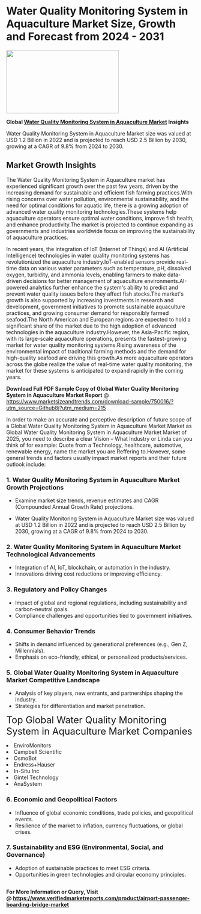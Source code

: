 <H1>Water Quality Monitoring System in Aquaculture Market Size, Growth and Forecast from 2024 - 2031</H1><img class="aligncenter size-medium wp-image-584254" src="https://thirdeyenews.in/wp-content/uploads/2024/09/Global-Market-Research-300x168.jpeg" alt="" width="300" height="168" /><p><strong>Global&nbsp;<a href="https://www.marketsizeandtrends.com/download-sample/750016/?utm_source=Github8j?utm_medium=215">Water Quality Monitoring System in Aquaculture Market</a> Insights</strong></p><p>Water Quality Monitoring System in Aquaculture Market size was valued at USD 1.2 Billion in 2022 and is projected to reach USD 2.5 Billion by 2030, growing at a CAGR of 9.8% from 2024 to 2030.</p><p><h2>Market Growth Insights</h2> <p>The Water Quality Monitoring System in Aquaculture market has experienced significant growth over the past few years, driven by the increasing demand for sustainable and efficient fish farming practices.With rising concerns over water pollution, environmental sustainability, and the need for optimal conditions for aquatic life, there is a growing adoption of advanced water quality monitoring technologies.These systems help aquaculture operators ensure optimal water conditions, improve fish health, and enhance productivity.The market is projected to continue expanding as governments and industries worldwide focus on improving the sustainability of aquaculture practices.</p> <p>In recent years, the integration of IoT (Internet of Things) and AI (Artificial Intelligence) technologies in water quality monitoring systems has revolutionized the aquaculture industry.IoT-enabled sensors provide real-time data on various water parameters such as temperature, pH, dissolved oxygen, turbidity, and ammonia levels, enabling farmers to make data-driven decisions for better management of aquaculture environments.AI-powered analytics further enhance the system's ability to predict and prevent water quality issues before they affect fish stocks.The market's growth is also supported by increasing investments in research and development, government initiatives to promote sustainable aquaculture practices, and growing consumer demand for responsibly farmed seafood.The North American and European regions are expected to hold a significant share of the market due to the high adoption of advanced technologies in the aquaculture industry.However, the Asia-Pacific region, with its large-scale aquaculture operations, presents the fastest-growing market for water quality monitoring systems.Rising awareness of the environmental impact of traditional farming methods and the demand for high-quality seafood are driving this growth.As more aquaculture operators across the globe realize the value of real-time water quality monitoring, the market for these systems is anticipated to expand rapidly in the coming years.<p><span class=""><strong>Download Full PDF Sample Copy of Global Water Quality Monitoring System in Aquaculture Market Report</strong> @ <a href="https://www.marketsizeandtrends.com/download-sample/750016/?utm_source=Github8j?utm_medium=215" target="_blank">https://www.marketsizeandtrends.com/download-sample/750016/?utm_source=Github8j?utm_medium=215</a></span></p><p>In order to make an accurate and perceptive description of future scope of a Global&nbsp;Water Quality Monitoring System in Aquaculture Market Market as Global&nbsp;Water Quality Monitoring System in Aquaculture Market Market of 2025, you need to describe a clear Vision &ndash; What Industry or Linda can you think of for example: Quote from a Technology, healthcare, automotive, renewable energy, name the market you are Reffering to.However, some general trends and factors usually impact market reports and their future outlook include:</p><h3>1.&nbsp;<strong>Water Quality Monitoring System in Aquaculture Market Growth Projections</strong></h3><ul><li>Examine market size trends, revenue estimates and CAGR (Compounded Annual Growth Rate) projections.</li><li><p>Water Quality Monitoring System in Aquaculture Market size was valued at USD 1.2 Billion in 2022 and is projected to reach USD 2.5 Billion by 2030, growing at a CAGR of 9.8% from 2024 to 2030.</p></li></ul><h3>2.&nbsp;<strong>Water Quality Monitoring System in Aquaculture Market Technological Advancements</strong></h3><ul><li>Integration of AI, IoT, blockchain, or automation in the industry.</li><li>Innovations driving cost reductions or improving efficiency.</li></ul><h3>3.&nbsp;<strong>Regulatory and Policy Changes</strong></h3><ul><li>Impact of global and regional regulations, including sustainability and carbon-neutral goals.</li><li>Compliance challenges and opportunities tied to government initiatives.</li></ul><h3>4.&nbsp;<strong>Consumer Behavior Trends</strong></h3><ul><li>Shifts in demand influenced by generational preferences (e.g., Gen Z, Millennials).</li><li>Emphasis on eco-friendly, ethical, or personalized products/services.</li></ul><h3>5.&nbsp;<strong>Global Water Quality Monitoring System in Aquaculture Market Competitive Landscape</strong></h3><ul><li>Analysis of key players, new entrants, and partnerships shaping the industry.</li><li>Strategies for differentiation and market penetration.</li></ul><p data-pm-slice="1 1 []"><span style="color: inherit; font-family: inherit; font-size: 25px;">Top Global Water Quality Monitoring System in Aquaculture Market Companies</span></p><div class="" data-test-id=""><p><li>EnviroMonitors</li><li> Campbell Scientific</li><li> OsmoBot</li><li> Endress+Hauser</li><li> In-Situ Inc</li><li> Gintel Technology</li><li> AnaSystem</li></p></div><h3>6.&nbsp;<strong>Economic and Geopolitical Factors</strong></h3><ul><li>Influence of global economic conditions, trade policies, and geopolitical events.</li><li>Resilience of the market to inflation, currency fluctuations, or global crises.</li></ul><h3>7.&nbsp;<strong>Sustainability and ESG (Environmental, Social, and Governance)</strong></h3><ul><li>Adoption of sustainable practices to meet ESG criteria.</li><li>Opportunities in green technologies and circular economy principles.</li></ul><h2><strong style="font-size: 14px;">For More Information or Query, Visit @&nbsp;</strong><a style="background-color: #ffffff; font-size: 14px;" href="https://www.marketsizeandtrends.com/report/water-quality-monitoring-system-in-aquaculture-market/" target="_blank">https://www.verifiedmarketreports.com/product/airport-passenger-boarding-bridge-market</a></h2>